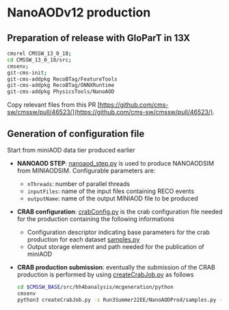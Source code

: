 # NanoAODv12 production

## Preparation of release with GloParT in 13X

```sh
cmsrel CMSSW_13_0_18;
cd CMSSW_13_0_18/src;
cmsenv;
git-cms-init;
git-cms-addpkg RecoBTag/FeatureTools
git-cms-addpkg RecoBTag/ONNXRuntime
git-cms-addpkg PhysicsTools/NanoAOD
```

Copy relevant files from this PR [https://github.com/cms-sw/cmssw/pull/46523/](https://github.com/cms-sw/cmssw/pull/46523/).

## Generation of configuration file

Start from miniAOD data tier produced earlier

* **NANOAOD STEP**: [nanoaod_step.py](./nanoaod_step.py) is used to produce NANOAODSIM from MINIAODSIM. Configurable parameters are:
  * `nThreads`: number of parallel threads
  * `inputFiles`: name of the input files containing RECO events
  * `outputName`: name of the output MINIAOD file to be produced

* **CRAB configuration**: [crabConfig.py](./crabConfig.py) is the crab configuration file needed for the production containing the following informations
  * Configuration descriptor indicating base parameters for the crab production for each dataset [samples.py](./samples.py)
  * Output storage element and path needed for the publication of miniAOD

* **CRAB production submission**: eventually the submission of the CRAB production is performed by using [createCrabJob.py](../../createCrabJob.py) as follows

  ```sh
  cd $CMSSW_BASE/src/hh4banalysis/mcgeneration/python
  cmsenv
  python3 createCrabJob.py -s Run3Summer22EE/NanoAODProd/samples.py -t All -c  Run3Summer22EE/NanoAODProd/crabConfig.py -j ../crab_jobs/Run3Summer22EENanoProd/ -m submit
  ```

